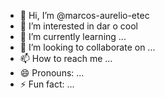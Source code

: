 - 👋 Hi, I’m @marcos-aurelio-etec
- 👀 I’m interested in dar o cool
- 🌱 I’m currently learning ...
- 💞️ I’m looking to collaborate on ...
- 📫 How to reach me ...
- 😄 Pronouns: ...
- ⚡ Fun fact: ...

<!---
marcos-aurelio-etec/marcos-aurelio-etec is a ✨ special ✨ repository because its `README.md` (this file) appears on your GitHub profile.
You can click the Preview link to take a look at your changes.
--->
